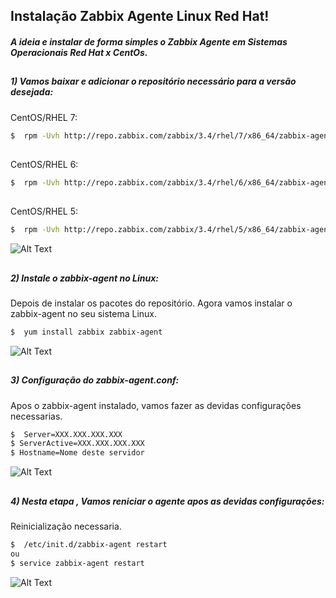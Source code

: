
##                                      Instalação Zabbix Agente Linux Red Hat!

##### A ideia e instalar de forma simples o Zabbix Agente em Sistemas Operacionais Red Hat x CentOs.


##
##### 1) Vamos baixar e adicionar o repositório necessário para a versão desejada:

CentOS/RHEL 7:

```sh
$  rpm -Uvh http://repo.zabbix.com/zabbix/3.4/rhel/7/x86_64/zabbix-agent-3.4.0-1.el7.x86_64.rpm
```
##
CentOS/RHEL 6:

```sh
$  rpm -Uvh http://repo.zabbix.com/zabbix/3.4/rhel/6/x86_64/zabbix-agent-3.4.0-1.el6.x86_64.rpm
```
##
CentOS/RHEL 5:

```sh
$  rpm -Uvh http://repo.zabbix.com/zabbix/3.4/rhel/5/x86_64/zabbix-agent-3.4.0-1.el5.x86_64.rpm
```

![Alt Text](https://raw.githubusercontent.com/MagnoMonteCerqueira/Zabbix/master/Dicas_e_Truques/src/img/Agents/Linux/Red_Hat/redhat01.PNG)


##
##### 2) Instale o zabbix-agent no Linux:
Depois de instalar os pacotes do repositório. Agora vamos instalar o zabbix-agent no seu sistema Linux.

```sh
$  yum install zabbix zabbix-agent
```

![Alt Text](https://raw.githubusercontent.com/MagnoMonteCerqueira/Zabbix/master/Dicas_e_Truques/src/img/Agents/Linux/Red_Hat/redhat02.PNG)

##
##### 3) Configuração do zabbix-agent.conf:
Apos o zabbix-agent instalado, vamos fazer as devidas configurações necessarias.

```sh
$  Server=XXX.XXX.XXX.XXX
$ ServerActive=XXX.XXX.XXX.XXX
$ Hostname=Nome deste servidor
```

![Alt Text](https://raw.githubusercontent.com/MagnoMonteCerqueira/Zabbix/master/Dicas_e_Truques/src/img/Agents/Linux/Red_Hat/redhat03.PNG)


##
##### 4) Nesta etapa , Vamos reniciar o agente apos as devidas configurações:
Reinicialização  necessaria.

```sh
$  /etc/init.d/zabbix-agent restart
ou
$ service zabbix-agent restart
```

![Alt Text](https://raw.githubusercontent.com/MagnoMonteCerqueira/Zabbix/master/Dicas_e_Truques/src/img/Agents/Linux/Red_Hat/redhat03.PNG)


